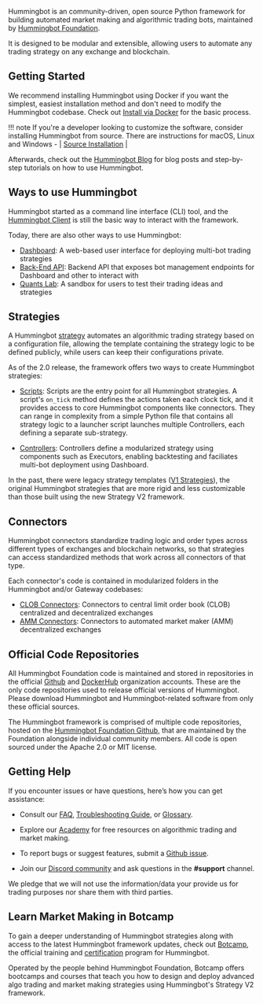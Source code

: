 Hummingbot is an community-driven, open source Python framework for building automated market making and algorithmic trading bots, maintained by [Hummingbot Foundation](../about/index.md).

It is designed to be modular and extensible, allowing users to automate any trading strategy on any exchange and blockchain.

## Getting Started

We recommend installing Hummingbot using Docker if you want the simplest, easiest installation method and don't need to modify the Hummingbot codebase. Check out [Install via Docker](/installation/docker) for the basic process.

!!! note
    If you're a developer looking to customize the software, consider installing Hummingbot from source. There are instructions for macOS, Linux and Windows - | [Source Installation](/installation/source) | 

Afterwards, check out the [Hummingbot Blog](/blog) for blog posts and step-by-step tutorials on how to use Hummingbot.

## Ways to use Hummingbot

Hummingbot started as a command line interface (CLI) tool, and the [Hummingbot Client](/client) is still the basic way to interact with the framework. 

Today, there are also other ways to use Hummingbot:

* [Dashboard](/dashboard): A web-based user interface for deploying multi-bot trading strategies
* [Back-End API](https://github.com/hummingbot/backend-api): Backend API that exposes bot management endpoints for Dashboard and other  to interact with
* [Quants Lab](https://github.com/hummingbot/quants-lab): A sandbox for users to test their trading ideas and strategies

## Strategies

A Hummingbot [strategy](/strategies) automates an algorithmic trading strategy based on a configuration file, allowing the template containing the strategy logic to be defined publicly, while users can keep their configurations private.

As of the 2.0 release, the framework offers two ways to create Hummingbot strategies:

* [Scripts](/scripts): Scripts are the entry point for all Hummingbot strategies. A script's `on_tick` method defines the actions taken each clock tick, and it provides access to core Hummingbot components like connectors. They can range in complexity from a simple Python file that contains all strategy logic to a launcher script launches multiple Controllers, each defining a separate sub-strategy. 

* [Controllers](/v2-strategies/controllers): Controllers define a modularized strategy using components such as Executors, enabling backtesting and faciliates multi-bot deployment using Dashboard.

In the past, there were legacy strategy templates ([V1 Strategies](/v1-strategies/)), the original Hummingbot strategies that are more rigid and less customizable than those built using the new Strategy V2 framework.

## Connectors

Hummingbot connectors standardize trading logic and order types across different types of exchanges and blockchain networks, so that strategies can access standardized methods that work across all connectors of that type.

Each connector's code is contained in modularized folders in the Hummingbot and/or Gateway codebases:

- [CLOB Connectors](/exchanges/): Connectors to central limit order book (CLOB) centralized and decentralized exchanges
- [AMM Connectors](/dex-connectors): Connectors to automated market maker (AMM) decentralized exchanges

## Official Code Repositories

All Hummingbot Foundation code is maintained and stored in repositories in the official [Github](https://github.com/hummingbot) and [DockerHub](https://hub.docker.com/r/hummingbot/) organization accounts. These are the only code repositories used to release official versions of Hummingbot.  Please download Hummingbot and Hummingbot-related software from only these official sources.

The Hummingbot framework is comprised of multiple code repositories, hosted on the [Hummingbot Foundation Github](https://github.com/hummingbot), that are maintained by the Foundation alongside individual community members. All code is open sourced under the Apache 2.0 or MIT license.

## Getting Help

If you encounter issues or have questions, here’s how you can get assistance:

- Consult our [FAQ](../faq.md), [Troubleshooting Guide](../troubleshooting.md), or [Glossary](../glossary.md).

- Explore our [Academy](../academy/index.md) for free resources on algorithmic trading and market making.

- To report bugs or suggest features, submit a [Github issue](https://github.com/hummingbot/hummingbot/issues/new/choose).

- Join our [Discord community](https://discord.gg/hummingbot) and ask questions in the **#support** channel.

We pledge that we will not use the information/data your provide us for trading purposes nor share them with third parties.

## Learn Market Making in Botcamp

To gain a deeper understanding of Hummingbot strategies along with access to the latest Hummingbot framework updates, check out [Botcamp](https://www.botcamp.xyz), the official training and [certification](/certification) program for Hummingbot.

Operated by the people behind Hummingbot Foundation, Botcamp offers bootcamps and courses that teach you how to design and deploy advanced algo trading and market making strategies using Hummingbot's Strategy V2 framework.